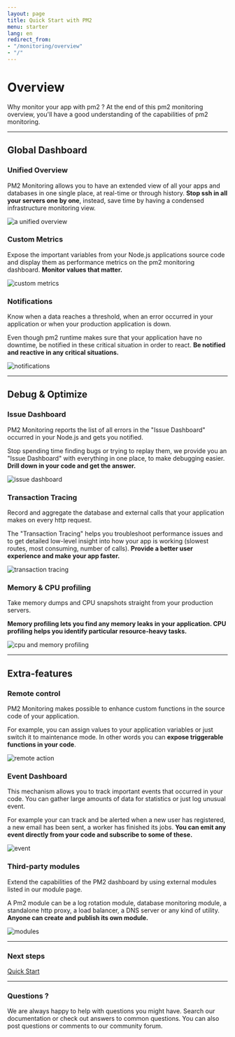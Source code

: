 ```yaml
---
layout: page
title: Quick Start with PM2
menu: starter
lang: en
redirect_from:
- "/monitoring/overview"
- "/"
---
```


# Overview

Why monitor your app with pm2 ? At the end of this pm2 monitoring overview, you'll have a good understanding of the capabilities of pm2 monitoring.

---

## Global Dashboard

### Unified Overview

PM2 Monitoring allows you to have an extended view of all your apps and databases in one single place, at real-time or through history. **Stop ssh in all your servers one by one**, instead, save time by having a condensed infrastructure monitoring view.

![a unified overview]({{site.baseurl}}/img/monitoring/unified.png)

### Custom Metrics

Expose the important variables from your Node.js applications source code and display them as performance metrics on the pm2 monitoring dashboard. **Monitor values that matter.**

![custom metrics]({{site.baseurl}}/img/monitoring/personalized.png)

### Notifications

Know when a data reaches a threshold, when an error occurred in your application or when your production application is down.

Even though pm2 runtime makes sure that your application have no downtime, be notified in these critical situation in order to react. **Be notified and reactive in any critical situations.**

![notifications]({{site.baseurl}}/img/monitoring/notifications.png)

---

## Debug & Optimize

### Issue Dashboard

PM2 Monitoring reports the list of all errors in the "Issue Dashboard" occurred in your Node.js and gets you notified.

Stop spending time finding bugs or trying to replay them, we provide you an "Issue Dashboard" with everything in one place, to make debugging easier. **Drill down in your code and get the answer.**

![issue dashboard]({{site.baseurl}}/img/monitoring/issue.png)

### Transaction Tracing

Record and aggregate the database and external calls that your application makes on every http request.

The "Transaction Tracing" helps you troubleshoot performance issues and to get detailed low-level insight into how your app is working (slowest routes, most consuming, number of calls). **Provide a better user experience and make your app faster.**

![transaction tracing]({{site.baseurl}}/img/monitoring/tracing.png)

### Memory & CPU profiling

Take memory dumps and CPU snapshots straight from your production servers.

**Memory profiling lets you find any memory leaks in your application. CPU profiling helps you identify particular resource-heavy tasks.**

![cpu and memory profiling]({{site.baseurl}}/img/monitoring/profiling.png)

---

## Extra-features

### Remote control

PM2 Monitoring makes possible to enhance custom functions in the source code of your application.

 For example, you can assign values to your application variables or just switch it to maintenance mode. In other words you can **expose triggerable functions in your code**.

![remote action]({{site.baseurl}}/img/monitoring/remote.png)

### Event Dashboard

This mechanism allows you to track important events that occurred in your code. You can gather large amounts of data for statistics or just log unusual event.

For example your can track and be alerted when a new user has registered, a new email has been sent, a worker has finished its jobs. **You can emit any event directly from your code and subscribe to some of these.**


![event]({{site.baseurl}}/img/monitoring/event.png)

### Third-party modules

Extend the capabilities of the PM2 dashboard by using external modules listed in our module page.

A Pm2 module can be a log rotation module, database monitoring module, a standalone http proxy, a load balancer, a DNS server or any kind of utility. **Anyone can create and publish its own module.**

![modules]({{site.baseurl}}/img/monitoring/modules.png)


---

### Next steps

[Quick Start]({{site.baseurl}}/monitoring/quick-start/)

---

### Questions ?

We are always happy to help with questions you might have. Search our documentation or check out answers to common questions. You can also post questions or comments to our community forum.


